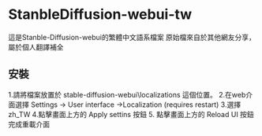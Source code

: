 # StanbleDiffusion-webui-tw
這是Stanble-Diffusion-webui的繁體中文語系檔案
原始檔來自於其他網友分享，屬於個人翻譯補全

## 安裝
1.請將檔案放置於 stable-diffusion-webui\localizations 這個位置。
2.在web介面選擇 Settings -> User interface ->Localization (requires restart)
3.選擇zh_TW
4.點擊畫面上方的 Apply settins 按鈕
5. 點擊畫面上方的 Reload UI 按鈕完成重載介面
